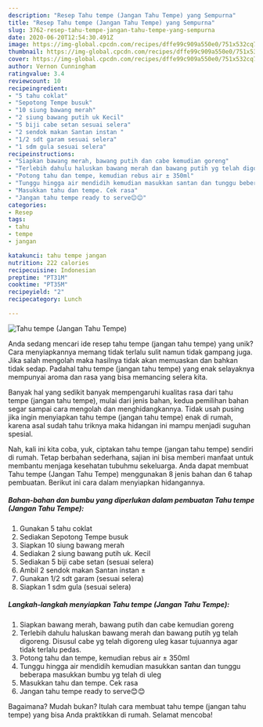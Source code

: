 ```yaml
---
description: "Resep Tahu tempe (Jangan Tahu Tempe) yang Sempurna"
title: "Resep Tahu tempe (Jangan Tahu Tempe) yang Sempurna"
slug: 3762-resep-tahu-tempe-jangan-tahu-tempe-yang-sempurna
date: 2020-06-20T12:54:30.491Z
image: https://img-global.cpcdn.com/recipes/dffe99c909a550e0/751x532cq70/tahu-tempe-jangan-tahu-tempe-foto-resep-utama.jpg
thumbnail: https://img-global.cpcdn.com/recipes/dffe99c909a550e0/751x532cq70/tahu-tempe-jangan-tahu-tempe-foto-resep-utama.jpg
cover: https://img-global.cpcdn.com/recipes/dffe99c909a550e0/751x532cq70/tahu-tempe-jangan-tahu-tempe-foto-resep-utama.jpg
author: Vernon Cunningham
ratingvalue: 3.4
reviewcount: 10
recipeingredient:
- "5 tahu coklat"
- "Sepotong Tempe busuk"
- "10 siung bawang merah"
- "2 siung bawang putih uk Kecil"
- "5 biji cabe setan sesuai selera"
- "2 sendok makan Santan instan "
- "1/2 sdt garam sesuai selera"
- "1 sdm gula sesuai selera"
recipeinstructions:
- "Siapkan bawang merah, bawang putih dan cabe kemudian goreng"
- "Terlebih dahulu haluskan bawang merah dan bawang putih yg telah digoreng. Disusul cabe yg telah digoreng uleg kasar tujuannya agar tidak terlalu pedas."
- "Potong tahu dan tempe, kemudian rebus air ± 350ml"
- "Tunggu hingga air mendidih kemudian masukkan santan dan tunggu beberapa masukkan bumbu yg telah di uleg"
- "Masukkan tahu dan tempe. Cek rasa"
- "Jangan tahu tempe ready to serve😊😊"
categories:
- Resep
tags:
- tahu
- tempe
- jangan

katakunci: tahu tempe jangan 
nutrition: 222 calories
recipecuisine: Indonesian
preptime: "PT31M"
cooktime: "PT35M"
recipeyield: "2"
recipecategory: Lunch

---
```



![Tahu tempe (Jangan Tahu Tempe)](https://img-global.cpcdn.com/recipes/dffe99c909a550e0/751x532cq70/tahu-tempe-jangan-tahu-tempe-foto-resep-utama.jpg)

Anda sedang mencari ide resep tahu tempe (jangan tahu tempe) yang unik? Cara menyiapkannya memang tidak terlalu sulit namun tidak gampang juga. Jika salah mengolah maka hasilnya tidak akan memuaskan dan bahkan tidak sedap. Padahal tahu tempe (jangan tahu tempe) yang enak selayaknya mempunyai aroma dan rasa yang bisa memancing selera kita.



Banyak hal yang sedikit banyak mempengaruhi kualitas rasa dari tahu tempe (jangan tahu tempe), mulai dari jenis bahan, kedua pemilihan bahan segar sampai cara mengolah dan menghidangkannya. Tidak usah pusing jika ingin menyiapkan tahu tempe (jangan tahu tempe) enak di rumah, karena asal sudah tahu triknya maka hidangan ini mampu menjadi suguhan spesial.


Nah, kali ini kita coba, yuk, ciptakan tahu tempe (jangan tahu tempe) sendiri di rumah. Tetap berbahan sederhana, sajian ini bisa memberi manfaat untuk membantu menjaga kesehatan tubuhmu sekeluarga. Anda dapat membuat Tahu tempe (Jangan Tahu Tempe) menggunakan 8 jenis bahan dan 6 tahap pembuatan. Berikut ini cara dalam menyiapkan hidangannya.

<!--inarticleads1-->

##### Bahan-bahan dan bumbu yang diperlukan dalam pembuatan Tahu tempe (Jangan Tahu Tempe):

1. Gunakan 5 tahu coklat
1. Sediakan Sepotong Tempe busuk
1. Siapkan 10 siung bawang merah
1. Sediakan 2 siung bawang putih uk. Kecil
1. Sediakan 5 biji cabe setan (sesuai selera)
1. Ambil 2 sendok makan Santan instan ±
1. Gunakan 1/2 sdt garam (sesuai selera)
1. Siapkan 1 sdm gula (sesuai selera)




<!--inarticleads2-->

##### Langkah-langkah menyiapkan Tahu tempe (Jangan Tahu Tempe):

1. Siapkan bawang merah, bawang putih dan cabe kemudian goreng
1. Terlebih dahulu haluskan bawang merah dan bawang putih yg telah digoreng. Disusul cabe yg telah digoreng uleg kasar tujuannya agar tidak terlalu pedas.
1. Potong tahu dan tempe, kemudian rebus air ± 350ml
1. Tunggu hingga air mendidih kemudian masukkan santan dan tunggu beberapa masukkan bumbu yg telah di uleg
1. Masukkan tahu dan tempe. Cek rasa
1. Jangan tahu tempe ready to serve😊😊




Bagaimana? Mudah bukan? Itulah cara membuat tahu tempe (jangan tahu tempe) yang bisa Anda praktikkan di rumah. Selamat mencoba!
